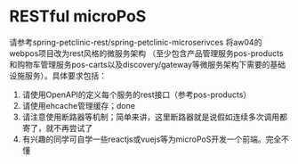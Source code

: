 # RESTful microPoS 


请参考spring-petclinic-rest/spring-petclinic-microserivces 将aw04的webpos项目改为rest风格的微服务架构
（至少包含产品管理服务pos-products和购物车管理服务pos-carts以及discovery/gateway等微服务架构下需要的基础设施服务）。具体要求包括：

1. 请使用OpenAPI的定义每个服务的rest接口（参考pos-products）
2. 请使用ehcache管理缓存；done
3. 请注意使用断路器等机制；简单来讲，这里断路器就是说假如连续多次调用都寄了，就不再尝试了
4. 有兴趣的同学可自学一些reactjs或vuejs等为microPoS开发一个前端。完全不懂

